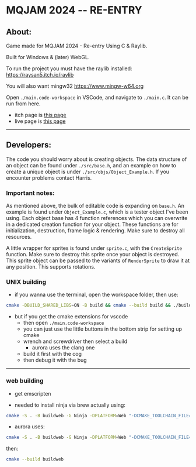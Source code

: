 # MQJAM 2024 -- RE-ENTRY

## About:

Game made for MQJAM 2024 - Re-entry
Using C & Raylib.

Built for Windows & (later) WebGL.

To run the project you must have the raylib installed:
https://raysan5.itch.io/raylib

You will also want mingw32
https://www.mingw-w64.org

Open `./main.code-workspace` in VSCode, and navigate to `./main.c`. It can be run from here.

* itch page is [this page](https://refreshingcucumber.itch.io/light-shift)
* live page is [this page](https://gelatinous.games/mqjam2024)

---

## Developers:

The code you should worry about is creating objects. The data structure of an object can be found under `./src/base.h`, and an example on how to create a unique object is under `./src/objs/Object_Example.h`.
If you encounter problems contact Harris.

### Important notes:
As mentioned above, the bulk of editable code is expanding on `base.h`. An example is found under `Object_Example.c`, which is a tester object I've been using.
Each object base has 4 function references which you can overwrite in a dedicated creation function for your object. These functions are for initialization, 
destruction, frame logic & rendering. Make sure to destroy all resources.

A little wrapper for sprites is found under `sprite.c`, with the `CreateSprite` function. Make sure to destroy this sprite once your object is destroyed.
This sprite object can be passed to the variants of `RenderSprite` to draw it at any position. This supports rotations.


### UNIX building

* if you wanna use the terminal, open the workspace folder, then use:

```bash
cmake -DBUILD_SHARED_LIBS=ON -B build && cmake --build build && ./build/gamer
```

* but if you get the cmake extensions for vscode
  * then open `./main.code-workspace`
  * you can just use the little buttons in the bottom strip for setting up cmake
  * wrench and screwdriver then select a build
    * aurora uses the clang one
  * build it first with the cog
  * then debug it with the bug

---

### web building

* get emscripten

* needed to install ninja via brew
actually using:

```bash
cmake -S . -B buildweb -G Ninja -DPLATFORM=Web "-DCMAKE_TOOLCHAIN_FILE=<fullpath_to_emsdk>/upstream/emscripten/cmake/Modules/Platform/Emscripten.cmake"
```

* aurora uses:
```bash
cmake -S . -B buildweb -G Ninja -DPLATFORM=Web "-DCMAKE_TOOLCHAIN_FILE=/Users/auroragriffith/emscripten_pain/emsdk/upstream/emscripten/cmake/Modules/Platform/Emscripten.cmake" -DCMAKE_BUILD_TYPE=Release
```

then:
```bash
cmake --build buildweb
```
